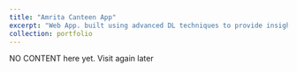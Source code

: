 ```yaml
---
title: "Amrita Canteen App"
excerpt: "Web App. built using advanced DL techniques to provide insights into the menu & crowd statistics of the canteen using CCTV cameras. <small><i>Under review of the college board, to be adopted in canteens.</i></small> <br/><br/><img src='/images/p1.jpeg' width='400' height='300'>"
collection: portfolio
---
```


NO CONTENT here yet. Visit again later 
